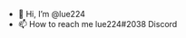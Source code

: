 - 👋 Hi, I’m @lue224
- 📫 How to reach me lue224#2038 Discord

<!---
lue224/lue224 is a ✨ special ✨ repository because its `README.md` (this file) appears on your GitHub profile.
You can click the Preview link to take a look at your changes.
--->
